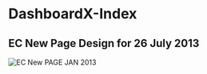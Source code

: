 DashboardX-Index
========

EC New Page Design for 26 July 2013
---------------------------------

![EC New PAGE JAN 2013](https://github.com/Dashboard-X/index/raw/master/screenshots/ec-new-26-july-2013.jpg)

